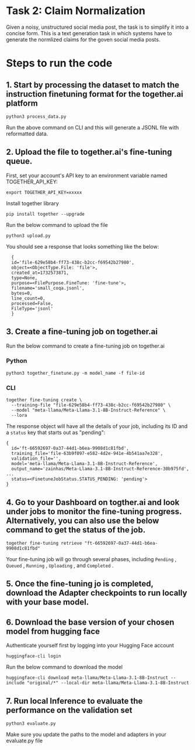 # Task 2: Claim Normalization

Given a noisy, unstructured social media post, the task is to simplify it into a concise form.
This is a text generation task in which systems have to generate the normlized claims for the goven social media posts.

# Steps to run the code

## 1. Start by processing the dataset to match the instruction finetuning format for the together.ai platform

```
python3 process_data.py
```

   Run the above command on CLI and this will generate a JSONL file with reformatted data.

## 2. Upload the file to together.ai's fine-tuning queue.
    
   First, set your account's API key to an environment variable named TOGETHER_API_KEY:
    
 ```
export TOGETHER_API_KEY=xxxxx
 ```
    
  Install together library 
    
  ```
  pip install together --upgrade
  ```
    
   Run the below command to upload the file
    
  ```
  python3 upload.py
  ```
    
   You should see a response that looks something like the below:
    
  ```
    {
    id='file-629e58b4-ff73-438c-b2cc-f69542b27980', 
    object=<ObjectType.File: 'file'>, 
    created_at=1732573871, 
    type=None, 
    purpose=<FilePurpose.FineTune: 'fine-tune'>, 
    filename='small_coqa.jsonl', 
    bytes=0, 
    line_count=0, 
    processed=False, 
    FileType='jsonl'
    }
  ```  
## 3. Create a fine-tuning job on together.ai
Run the below command to create a fine-tuning job on together.ai

### Python
```
python3 together_finetune.py -m model_name -f file-id
```
### CLI
```
together fine-tuning create \
  --training-file "file-629e58b4-ff73-438c-b2cc-f69542b27980" \
  --model "meta-llama/Meta-Llama-3.1-8B-Instruct-Reference" \
  --lora
```
The response object will have all the details of your job, including its ID and a `status` key that starts out as "pending":
```
{
  id='ft-66592697-0a37-44d1-b6ea-9908d1c81fbd', 
  training_file='file-63b9f097-e582-4d2e-941e-4b541aa7e328', 
  validation_file='', 
  model='meta-llama/Meta-Llama-3.1-8B-Instruct-Reference', 
  output_name='zainhas/Meta-Llama-3.1-8B-Instruct-Reference-30b975fd', 
... 
  status=<FinetuneJobStatus.STATUS_PENDING: 'pending'>
}
```
## 4. Go to your Dashboard on togther.ai and look under jobs to monitor the fine-tuning progress. Alternatively, you can also use the below command to get the status of the job.
```
together fine-tuning retrieve "ft-66592697-0a37-44d1-b6ea-9908d1c81fbd"
```
Your fine-tuning job will go through several phases, including `Pending` , `Queued` , `Running` , `Uploading` , and `Completed` .
## 5. Once the fine-tuning jo is completed, download the Adapter checkpoints to run locally with your base model.

## 6. Download the base version of your chosen model from hugging face
Authenticate yourself first by logging into your Hugging Face account
```
huggingface-cli login
```
Run the below command to download the model
```
huggingface-cli download meta-llama/Meta-Llama-3.1-8B-Instruct --include "original/*" --local-dir meta-llama/Meta-Llama-3.1-8B-Instruct
```
## 7. Run local Inference to evaluate the performance on the validation set
```
python3 evaluate.py
```
Make sure you update the paths to the model and adapters in your evaluate.py file